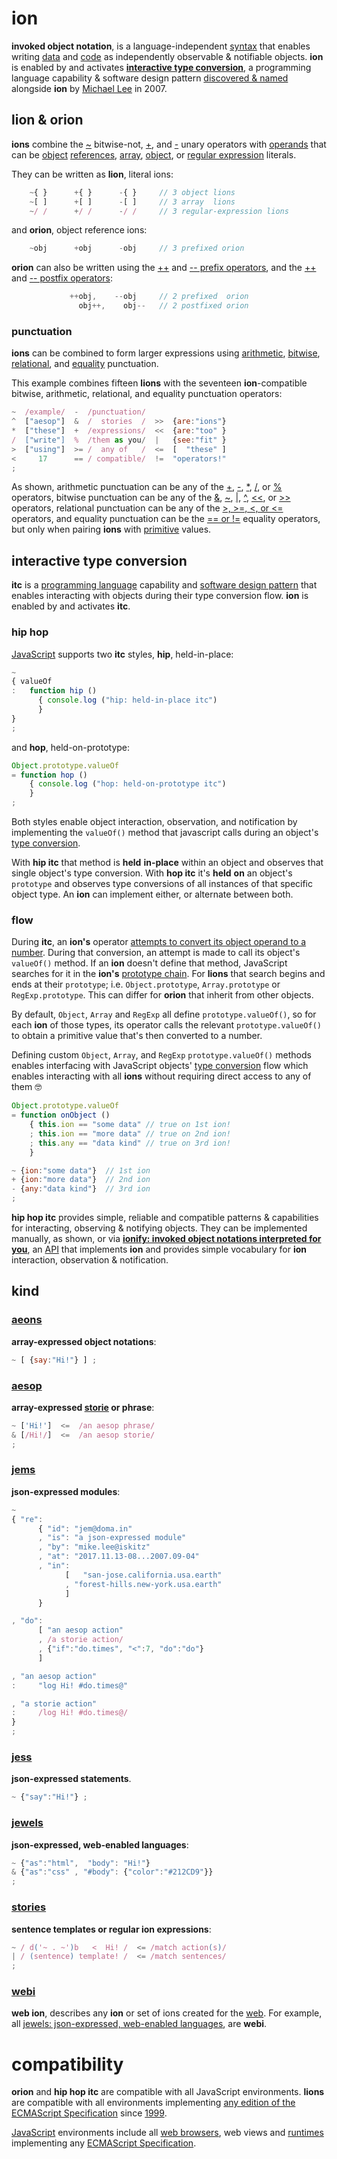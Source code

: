 # ion

**invoked object notation**, is a language-independent
[syntax](https://en.wikipedia.org/wiki/Syntax_(programming_languages))
that enables writing
[data](https://en.wikipedia.org/wiki/Data_(computing))
and
[code](https://en.wikipedia.org/wiki/Source_code)
as independently observable & notifiable objects.
**ion** is enabled by and activates
[**interactive type conversion**](#interactive-type-conversion),
a programming language capability & software design pattern
[discovered & named](../story.md)
alongside **ion** by
[Michael Lee](https://github.com/iskitz)
in 2007.


## lion & orion

**ions** combine the
[~](http://www.ecma-international.org/ecma-262/6.0/index.html#sec-bitwise-not-operator)
bitwise-not,
[+](http://www.ecma-international.org/ecma-262/6.0/index.html#sec-unary-plus-operator),
and [-](http://www.ecma-international.org/ecma-262/6.0/index.html#sec-unary-minus-operator)
unary operators with [operands](https://en.wikipedia.org/wiki/Operand#Computer_science)
that can be [object](http://www.ecma-international.org/ecma-262/6.0/index.html#sec-object-type)
[references](http://www.ecma-international.org/ecma-262/6.0/index.html#sec-reference-specification-type),
[array](http://www.ecma-international.org/ecma-262/6.0/index.html#sec-array-initializer),
[object](http://www.ecma-international.org/ecma-262/6.0/index.html#sec-object-initializer),
or
[regular expression](http://www.ecma-international.org/ecma-262/6.0/index.html#sec-literals-regular-expression-literals)
literals.

They can be written as **lion**, literal ions:

```javascript
    ~{ }      +{ }      -{ }     // 3 object lions
    ~[ ]      +[ ]      -[ ]     // 3 array  lions
    ~/ /      +/ /      -/ /     // 3 regular-expression lions
```
and **orion**, object reference ions:

```javascript
    ~obj      +obj      -obj     // 3 prefixed orion
```

**orion** can also be written using the
[++](http://www.ecma-international.org/ecma-262/6.0/index.html#sec-prefix-increment-operator)
and
[-- prefix operators](http://www.ecma-international.org/ecma-262/6.0/index.html#sec-prefix-decrement-operator),
and the
[++](http://www.ecma-international.org/ecma-262/6.0/index.html#sec-postfix-increment-operator)
and
[-- postfix operators](http://www.ecma-international.org/ecma-262/6.0/index.html#sec-postfix-decrement-operator):

```javascript
             ++obj,    --obj     // 2 prefixed  orion
               obj++,    obj--   // 2 postfixed orion
```

### punctuation

**ions** can be combined to form larger expressions using
[arithmetic](https://developer.mozilla.org/en-US/docs/Web/JavaScript/Guide/Expressions_and_Operators#Arithmetic_operators),
[bitwise](https://developer.mozilla.org/en-US/docs/Web/JavaScript/Guide/Expressions_and_Operators#Bitwise_operators),
[relational](https://developer.mozilla.org/en-US/docs/Web/JavaScript/Reference/Operators/Comparison_Operators#Relational_operators),
and
[equality](https://developer.mozilla.org/en-US/docs/Web/JavaScript/Reference/Operators/Comparison_Operators#Equality_operators)
punctuation.

This example combines fifteen **lions** with the seventeen **ion**-compatible bitwise, arithmetic, relational, and equality punctuation operators:

```javascript
~  /example/  -  /punctuation/
^  ["aesop"]  &  /  stories  /  >>  {are:"ions"}
*  ["these"]  +  /expressions/  <<  {are:"too" }
/  ["write"]  %  /them as you/  |   {see:"fit" }
>  ["using"]  >= /  any of   /  <=  [  "these" ]
<     17      == / compatible/  !=  "operators!"
;
```

As shown, arithmetic punctuation can be any of the
[+](http://www.ecma-international.org/ecma-262/6.0/index.html#sec-addition-operator-plus),
[-](http://www.ecma-international.org/ecma-262/6.0/index.html#sec-subtraction-operator-minus),
[*](http://www.ecma-international.org/ecma-262/6.0/index.html#sec-applying-the-mul-operator),
[/](http://www.ecma-international.org/ecma-262/6.0/index.html#sec-applying-the-div-operator), or
[%](http://www.ecma-international.org/ecma-262/6.0/index.html#sec-applying-the-mod-operator)
operators, bitwise punctuation can be any of the
[&](https://developer.mozilla.org/en-US/docs/Web/JavaScript/Reference/Operators/Bitwise_Operators#Bitwise_AND),
[~](http://www.ecma-international.org/ecma-262/6.0/index.html#sec-bitwise-not-operator),
[|](https://developer.mozilla.org/en-US/docs/Web/JavaScript/Reference/Operators/Bitwise_Operators#Bitwise_OR),
[^](https://developer.mozilla.org/en-US/docs/Web/JavaScript/Reference/Operators/Bitwise_Operators#Bitwise_XOR),
[<<](http://www.ecma-international.org/ecma-262/6.0/index.html#sec-left-shift-operator), or
[\>>](http://www.ecma-international.org/ecma-262/6.0/index.html#sec-signed-right-shift-operator)
operators, relational punctuation can be any of the
[&gt;, &gt;=, <, or <=](http://www.ecma-international.org/ecma-262/6.0/index.html#sec-relational-operators-runtime-semantics-evaluation)
operators, and equality punctuation can be the
[== or !=](http://www.ecma-international.org/ecma-262/6.0/index.html#sec-equality-operators-runtime-semantics-evaluation)
equality operators, but only when pairing **ions** with
[primitive](https://en.m.wikipedia.org/wiki/Primitive_value)
values.


## interactive type conversion

**itc** is a
[programming language](https://en.wikipedia.org/wiki/Programming_language)
capability and
[software design pattern](https://en.wikipedia.org/wiki/Software_design_pattern)
that enables interacting with objects during their type conversion flow. **ion**
is enabled by and activates **itc**.


### hip hop

[JavaScript](http://www.ecma-international.org/ecma-262/6.0/index.html#sec-overview)
supports two **itc** styles, **hip**, held-in-place:

```javascript
~
{ valueOf
:   function hip ()
      { console.log ("hip: held-in-place itc")
      }
}
;
```

and **hop**, held-on-prototype:

```javascript
Object.prototype.valueOf
= function hop ()
    { console.log ("hop: held-on-prototype itc")
    }
;
```

Both styles enable object interaction, observation, and notification by implementing the `valueOf()`
method that javascript calls during an object's
[type conversion](http://www.ecma-international.org/ecma-262/6.0/index.html#sec-toprimitive).

With **hip itc** that method is **held** __in-place__ within an object and observes that
single object's type conversion. With
**hop itc** it's **held** __on__ an object's `prototype` and observes type conversions
of all instances of that specific object type. An **ion** can implement either, or alternate between both.


### flow

During **itc**, an **ion's** operator
[attempts to convert its object operand to a number](http://www.ecma-international.org/ecma-262/6.0/index.html#sec-toprimitive).
During that conversion, an attempt is made to call its object's `valueOf()`
method. If an **ion** doesn't define that method, JavaScript searches for
it in the **ion's**
[prototype chain](http://www.ecma-international.org/ecma-262/6.0/index.html#sec-objects).
For **lions** that search begins and ends at their
`prototype`; i.e. `Object.prototype`, `Array.prototype` or `RegExp.prototype`.
This can differ for **orion** that inherit from other objects.

By default, `Object`, `Array` and `RegExp` all define `prototype.valueOf()`, so
for each **ion** of those types, its operator calls the relevant
`prototype.valueOf()` to obtain a primitive value that's then converted to a number.

Defining custom `Object`, `Array`, and
`RegExp` `prototype.valueOf()` methods enables interfacing with JavaScript objects'
[type conversion](https://en.wikipedia.org/wiki/Type_conversion)
flow which enables interacting with all **ions** without requiring direct access to any of them 🤓

```javascript
Object.prototype.valueOf
= function onObject ()
    { this.ion == "some data" // true on 1st ion!
    ; this.ion == "more data" // true on 2nd ion!
    ; this.any == "data kind" // true on 3rd ion!
    }

~ {ion:"some data"}  // 1st ion
+ {ion:"more data"}  // 2nd ion
- {any:"data kind"}  // 3rd ion
;
```

**hip hop itc** provides simple, reliable and compatible
patterns & capabilities for interacting, observing & notifying objects. They can be implemented
manually, as shown, or via
[**ionify: invoked object notations interpreted for you**](http://github.com/ionify/ionify/),
an [API](https://en.wikipedia.org/wiki/Application_programming_interface)
that implements **ion** and provides simple vocabulary for **ion** interaction, observation & notification.


## kind

### [aeons](aeons.md)

**array-expressed object notations**:

```javascript
~ [ {say:"Hi!"} ] ;
```

### [aesop](aesop.md)

**array-expressed [storie](stories.md) or phrase**:

```javascript
~ ['Hi!']  <=  /an aesop phrase/
& [/Hi!/]  <=  /an aesop storie/
;
```

### [jems](jems.md)

**json-expressed modules**:

```javascript
~
{ "re":
      { "id": "jem@doma.in"
      , "is": "a json-expressed module"
      , "by": "mike.lee@iskitz"
      , "at": "2017.11.13-08...2007.09-04"
      , "in":
            [   "san-jose.california.usa.earth"
            , "forest-hills.new-york.usa.earth"
            ]
      }

, "do":
      [ "an aesop action"
      , /a storie action/
      , {"if":"do.times", "<":7, "do":"do"}
      ]

, "an aesop action"
:     "log Hi! #do.times@"

, "a storie action"
:     /log Hi! #do.times@/
}
;
```

### [jess](jess.md)

**json-expressed statements**.

```javascript
~ {"say":"Hi!"} ;
```

### [jewels](jewels.md)

**json-expressed, web-enabled languages**:

```javascript
~ {"as":"html",  "body": "Hi!"}
& {"as":"css" , "#body": {"color":"#212CD9"}}
;
```

### [stories](stories.md)

**sentence templates or regular ion expressions**:

```javascript
~ / d('~ . ~')b   <  Hi! /  <= /match action(s)/
| / (sentence) template! /  <= /match sentences/
;
```

### [webi](webi.md)

**web ion**, describes any **ion** or set of ions created for the
[web](https://en.wikipedia.org/wiki/World_Wide_Web). For example, all
[jewels: json-expressed, web-enabled languages](jewels.md), are **webi**.


# compatibility

**orion** and **hip hop itc** are compatible with all JavaScript
environments. **lions** are compatible with all environments implementing
[any edition of the ECMAScript Specification](http://www.ecma-international.org/publications/standards/Ecma-262-arch.htm)
since [1999](http://www.ecma-international.org/publications/files/ECMA-ST-ARCH/ECMA-262,%203rd%20edition,%20December%201999.pdf).

[JavaScript](http://www.ecma-international.org/publications/standards/Ecma-262.htm)
environments include all
[web browsers](https://en.wikipedia.org/wiki/Web_browser), web views and
[runtimes](http://en.wikipedia.org/wiki/JavaScript_engine) implementing any
[ECMAScript Specification](http://www.ecma-international.org/publications/standards/Ecma-262-arch.htm).
